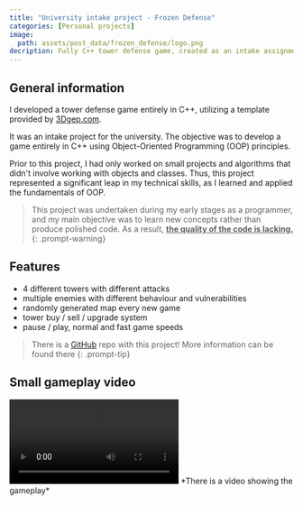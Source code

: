 ```yaml
---
title: "University intake project - Frozen Defense"
categories: [Personal projects]
image:
  path: assets/post_data/frozen_defense/logo.png
decription: Fully C++ tower defense game, created as an intake assignment for university.
---
```


## General information

I developed a tower defense game entirely in C++, utilizing a template provided by [3Dgep.com](https://www.3dgep.com/cpp-fast-track-2-template/).

It was an intake project for the university. The objective was to develop a game entirely in C++ using Object-Oriented Programming (OOP) principles.

Prior to this project, I had only worked on small projects and algorithms that didn't involve working with objects and classes. Thus, this project represented a significant leap in my technical skills, as I learned and applied the fundamentals of OOP.

> This project was undertaken during my early stages as a programmer, and my main objective was to learn new concepts rather than produce polished code. As a result, **<u>the quality of the code is lacking.</u>**
{: .prompt-warning}

## Features

- 4 different towers with different attacks
- multiple enemies with different behaviour and vulnerabilities
- randomly generated map every new game
- tower buy / sell / upgrade system
- pause / play, normal and fast game speeds

> There is a [GitHub](https://github.com/SmailikHappy/Frozen-defense) repo with this project! More information can be found there
{: .prompt-tip}

## Small gameplay video

<video class="w-100" controls>
  <source src="/assets/post_data/frozen_defense/gameplay.mp4" type="video/mp4">
</video>
*There is a video showing the gameplay*